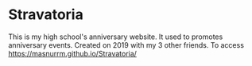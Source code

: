 # Stravatoria

This is my high school's anniversary website. It used to promotes anniversary events. Created on 2019 with my 3 other friends.
To access https://masnurrm.github.io/Stravatoria/
